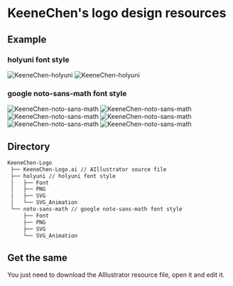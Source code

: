 # KeeneChen's logo design resources

## Example

### holyuni font style

![KeeneChen-holyuni](https://cdn.jsdelivr.net/gh/Keene-Chen/KeeneChen-Logo/holyuni/SVG/KeeneChen-B55756-03.svg)
![KeeneChen-holyuni](https://cdn.jsdelivr.net/gh/Keene-Chen/KeeneChen-Logo/holyuni/SVG_Animation/KeeneChen-B55756-03.svg)

### google noto-sans-math font style

![KeeneChen-noto-sans-math](https://cdn.jsdelivr.net/gh/Keene-Chen/KeeneChen-Logo/noto-sans-math/SVG/KeeneChen-B55756-07.svg)
![KeeneChen-noto-sans-math](https://cdn.jsdelivr.net/gh/Keene-Chen/KeeneChen-Logo/noto-sans-math/SVG/KeeneChen-B55756-08.svg)
![KeeneChen-noto-sans-math](https://cdn.jsdelivr.net/gh/Keene-Chen/KeeneChen-Logo/noto-sans-math/SVG/KeeneChen-B55756-09.svg)
![KeeneChen-noto-sans-math](https://cdn.jsdelivr.net/gh/Keene-Chen/KeeneChen-Logo/noto-sans-math/SVG_Animation/KeeneChen-B55756-07.svg)
![KeeneChen-noto-sans-math](https://cdn.jsdelivr.net/gh/Keene-Chen/KeeneChen-Logo/noto-sans-math/SVG_Animation/KeeneChen-B55756-08.svg)
![KeeneChen-noto-sans-math](https://cdn.jsdelivr.net/gh/Keene-Chen/KeeneChen-Logo/noto-sans-math/SVG_Animation/KeeneChen-B55756-09.svg)

## Directory

```bash
KeeneChen-Logo
 ├── KeeneChen-Logo.ai // AIllustrator source file
 ├── holyuni // holyuni font style
 │   ├── Font
 │   ├── PNG
 │   ├── SVG
 │   └── SVG_Animation
 └── noto-sans-math // google noto-sans-math font style
     ├── Font
     ├── PNG
     ├── SVG
     └── SVG_Animation
```

## Get the same
You just need to download the AIllustrator resource file, open it and edit it.

